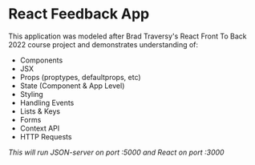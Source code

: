 # React Feedback App
This application was modeled after Brad Traversy's React Front To Back 2022 course project and demonstrates understanding of:
* Components
* JSX
* Props (proptypes, defaultprops, etc)
* State (Component & App Level)
* Styling
* Handling Events
* Lists & Keys
* Forms
* Context API
* HTTP Requests



*This will run JSON-server on port :5000 and React on port :3000*



